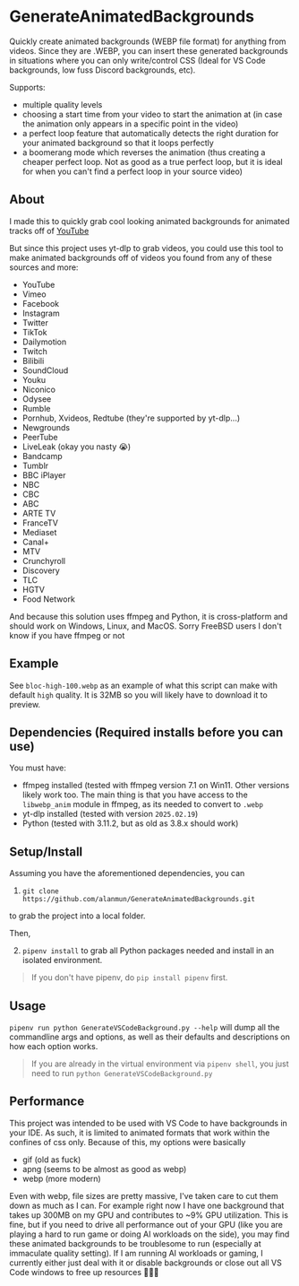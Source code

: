 # GenerateAnimatedBackgrounds
Quickly create animated backgrounds (WEBP file format) for anything from videos. Since they are .WEBP, you can insert these generated backgrounds in situations where you can only write/control CSS (Ideal for VS Code backgrounds, low fuss Discord backgrounds, etc).

Supports:
- multiple quality levels
- choosing a start time from your video to start the animation at (in case the animation only appears in a specific point in the video)
- a perfect loop feature that automatically detects the right duration for your animated background so that it loops perfectly
- a boomerang mode which reverses the animation (thus creating a cheaper perfect loop. Not as good as a true perfect loop, but it is ideal for when you can't find a perfect loop in your source video)

## About

I made this to quickly grab cool looking animated backgrounds for animated tracks off of [YouTube](https://www.youtube.com/watch?v=rentoNxY6RA)

But since this project uses yt-dlp to grab videos, you could use this tool to make animated backgrounds off of videos you found from any of these sources and more:
- YouTube
- Vimeo
- Facebook
- Instagram
- Twitter
- TikTok
- Dailymotion
- Twitch
- Bilibili
- SoundCloud
- Youku
- Niconico
- Odysee
- Rumble
- Pornhub, Xvideos, Redtube (they're supported by yt-dlp...)
- Newgrounds
- PeerTube
- LiveLeak (okay you nasty 😭)
- Bandcamp
- Tumblr
- BBC iPlayer
- NBC
- CBC
- ABC
- ARTE TV
- FranceTV
- Mediaset
- Canal+
- MTV
- Crunchyroll
- Discovery
- TLC
- HGTV
- Food Network

And because this solution uses ffmpeg and Python, it is cross-platform and should work on Windows, Linux, and MacOS. Sorry FreeBSD users I don't know if you have ffmpeg or not

## Example

See `bloc-high-100.webp` as an example of what this script can make with default `high` quality. It is 32MB so you will likely have to download it to preview.

## Dependencies (Required installs before you can use)

You must have:
- ffmpeg installed (tested with ffmpeg version 7.1 on Win11. Other versions likely work too. The main thing is that you have access to the `libwebp_anim` module in ffmpeg, as its needed to convert to `.webp`
- yt-dlp installed (tested with version `2025.02.19`)
- Python (tested with 3.11.2, but as old as 3.8.x should work)

## Setup/Install

Assuming you have the aforementioned dependencies, you can

1. `git clone https://github.com/alanmun/GenerateAnimatedBackgrounds.git`

to grab the project into a local folder.

Then,

2. `pipenv install` to grab all Python packages needed and install in an isolated environment.

> If you don't have pipenv, do `pip install pipenv` first.

## Usage

`pipenv run python GenerateVSCodeBackground.py --help` will dump all the commandline args and options, as well as their defaults and descriptions on how each option works.

> If you are already in the virtual environment via `pipenv shell`, you just need to run `python GenerateVSCodeBackground.py`

## Performance

This project was intended to be used with VS Code to have backgrounds in your IDE. As such, it is limited to animated formats that work within the confines of css only. Because of this, my options were basically
- gif (old as fuck)
- apng (seems to be almost as good as webp)
- webp (more modern)

Even with webp, file sizes are pretty massive, I've taken care to cut them down as much as I can. For example right now I have one background that takes up 300MB on my GPU and contributes to ~9% GPU utilization. This is fine, but if you need to drive all performance out of your GPU (like you are playing a hard to run game or doing AI workloads on the side), you may find these animated backgrounds to be troublesome to run (especially at immaculate quality setting). If I am running AI workloads or gaming, I currently either just deal with it or disable backgrounds or close out all VS Code windows to free up resources 🤷🏻‍♂️
